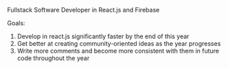 Fullstack Software Developer in React.js and Firebase

Goals:
1. Develop in react.js significantly faster by the end of this year
2. Get better at creating community-oriented ideas as the year progresses
3. Write more comments and become more consistent with them in future code throughout the year
